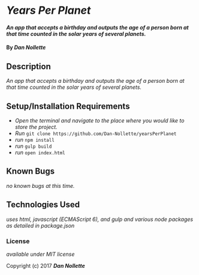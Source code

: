 # _Years Per Planet_

#### _An app that accepts a birthday and outputs the age of a person born at that time counted in the solar years of several planets._

#### By _**Dan Nollette**_

## Description

_An app that accepts a birthday and outputs the age of a person born at that time counted in the solar years of several planets._

## Setup/Installation Requirements

* _Open the terminal and navigate to the place where you would like to store the project._
* _Run_ `git clone https://github.com/Dan-Nollette/yearsPerPlanet`
* _run_ `npm install`
* _run_ `gulp build`
* _run_ `open index.html`
## Known Bugs

_no known bugs at this time._

## Technologies Used

_uses html, javascript (ECMAScript 6), and gulp and various node packages as detailed in package.json_

### License

*available under MIT license*

Copyright (c) 2017 **_Dan Nollette_**
